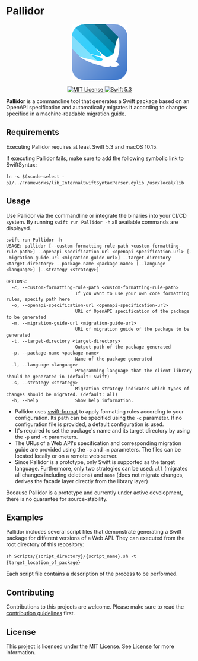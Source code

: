# Pallidor

<p align="center">
  <img width="150" src="https://github.com/Apodini/Pallidor/blob/develop/Images/pallidor-icon.png">
</p>

<p align="center">
    <a href="LICENSE">
        <img src="https://img.shields.io/badge/license-MIT-brightgreen.svg" alt="MIT License">
    </a>
    <a href="https://swift.org">
        <img src="https://img.shields.io/badge/Swift-5.3-blue.svg" alt="Swift 5.3">
    </a>
</p>

**Pallidor** is a commandline tool that generates a Swift package based on an OpenAPI specification and automatically migrates it according to changes specified in a machine-readable migration guide. 

## Requirements
Executing Pallidor requires at least Swift 5.3 and macOS 10.15.

If executing Pallidor fails, make sure to add the following symbolic link to SwiftSyntax:

`ln -s $(xcode-select -p)/../Frameworks/lib_InternalSwiftSyntaxParser.dylib /usr/local/lib`

## Usage
Use Pallidor via the commandline or integrate the binaries into your CI/CD system.
By running `swift run Pallidor -h` all available commands are displayed.
```
swift run Pallidor -h
USAGE: pallidor [--custom-formatting-rule-path <custom-formatting-rule-path>] --openapi-specification-url <openapi-specification-url> [--migration-guide-url <migration-guide-url>] --target-directory <target-directory> --package-name <package-name> [--language <language>] [--strategy <strategy>]

OPTIONS:
  -c, --custom-formatting-rule-path <custom-formatting-rule-path>
                          If you want to use your own code formatting rules, specify path here 
  -o, --openapi-specification-url <openapi-specification-url>
                          URL of OpenAPI specification of the package to be generated 
  -m, --migration-guide-url <migration-guide-url>
                          URL of migration guide of the package to be generated 
  -t, --target-directory <target-directory>
                          Output path of the package generated 
  -p, --package-name <package-name>
                          Name of the package generated 
  -l, --language <language>
                          Programming language that the client library should be generated in (default: Swift)
  -s, --strategy <strategy>
                          Migration strategy indicates which types of changes should be migrated. (default: all)
  -h, --help              Show help information.

```

 - Pallidor uses [swift-format](https://github.com/apple/swift-format) to apply formatting rules according to your configuration. Its path can be specified using the `-c` parameter. If no configuration file is provided, a default configuration is used.
 - It's required to set the package's name and its target directory by using the `-p` and `-t` parameters.
 - The URLs of a Web API's specification and corresponding migration guide are provided using the `-o` and `-m` parameters. The files can be located locally or on a remote web server.
 - Since Pallidor is a prototype, only Swift is supported as the target language. Furthermore, only two strategies can be used: `all` (migrates all changes including deletions) and `none` (does not migrate changes, derives the facade layer directly from the library layer)

Because Pallidor is a prototype and currently under active development, there is no guarantee for source-stability.

## Examples
Pallidor includes several script files that demonstrate generating a Swift package for different versions of a Web API. They can executed from the root directory of this repository:

`sh Scripts/{script_directory}/{script_name}.sh -t {target_location_of_package}`

Each script file contains a description of the process to be performed.
 
## Contributing
Contributions to this projects are welcome. Please make sure to read the [contribution guidelines](https://github.com/Apodini/.github/blob/release/CONTRIBUTING.md) first.

## License
This project is licensed under the MIT License. See [License](https://github.com/Apodini/Template-Repository/blob/release/LICENSE) for more information.
